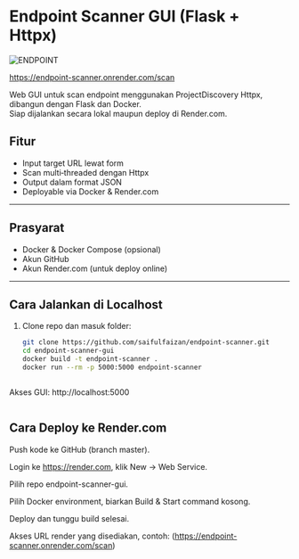 # Endpoint Scanner GUI (Flask + Httpx)
![ENDPOINT](https://github.com/user-attachments/assets/15a704cd-2511-4886-9e4a-92d0220bfe07)

https://endpoint-scanner.onrender.com/scan

Web GUI untuk scan endpoint menggunakan ProjectDiscovery Httpx, dibangun dengan Flask dan Docker.  
Siap dijalankan secara lokal maupun deploy di Render.com.

## Fitur
- Input target URL lewat form
- Scan multi‐threaded dengan Httpx
- Output dalam format JSON
- Deployable via Docker & Render.com

---

## Prasyarat
- Docker & Docker Compose (opsional)
- Akun GitHub
- Akun Render.com (untuk deploy online)

---

## Cara Jalankan di Localhost

1. Clone repo dan masuk folder:
   ```bash
   git clone https://github.com/saifulfaizan/endpoint-scanner.git
   cd endpoint-scanner-gui
   docker build -t endpoint-scanner .
   docker run --rm -p 5000:5000 endpoint-scanner
  ```
 ```
Akses GUI: http://localhost:5000
 
 ```
 ```
## Cara Deploy ke Render.com
Push kode ke GitHub (branch master).

Login ke https://render.com, klik New → Web Service.

Pilih repo endpoint-scanner-gui.

Pilih Docker environment, biarkan Build & Start command kosong.

Deploy dan tunggu build selesai.

Akses URL render yang disediakan, contoh:
(https://endpoint-scanner.onrender.com/scan)
